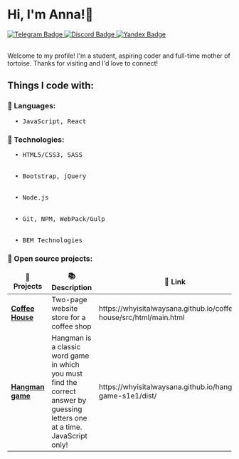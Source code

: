 <h1>Hi, I'm Anna!👋</h1>

<div id="badges">
  <a href="https://t.me/annsfnva">
      <img src="https://img.shields.io/badge/@annsfnva-0088cc?logo=telegram&logoColor=white" alt="Telegram Badge"/>
  </a>
  <a href="Discordapp.com/users/657600391147552799">
      <img src="https://img.shields.io/badge/@whyisitalwaysana-7289da?logo=discord&logoColor=white" alt="Discord Badge"/>
  </a>
  <a href="https://mail.yandex.ru">
      <img src="https://img.shields.io/badge/@annasafonova.info@yandex.ru-FFCC00?logo=pinboard&logoColor=red" alt="Yandex Badge"/>
  </a>
</div>
</br>

Welcome to my profile! I'm a student, aspiring coder and full-time mother of tortoise. Thanks for visiting and I'd love to connect!

<h2>Things I code with:</h2>
<h3>🌵 Languages:</h3>
<pre>
  • JavaScript, React
</pre>

<h3>🌿 Technologies:</h3>
<pre>
  • HTML5/CSS3, SASS
  <br>
  • Bootstrap, jQuery
  <br>
  • Node.js
  <br>
  • Git, NPM, WebPack/Gulp
  <br>
  • BEM Technologies
</pre>

<h3>🦚 Open source projects:</h3>
<table>
  <thead align="center">
    <tr border: none;>
      <td><b>🎁 Projects</b></td>
      <td><b>📚 Description</b></td>
      <td><b>🔗 Link</b></td>
      <td><b>⁉️ Stage</b></td>
    </tr>
  </thead>
  <tbody>
    <tr>
      <td><a href="https://github.com/whyisitalwaysAna/coffee-house"><b>Coffee House</b></a></td>
      <td>Two-page website store for a coffee shop</td>
      <td>https://whyisitalwaysana.github.io/coffee-house/src/html/main.html</td>
      <td>Completed</td>
    </tr>
    <td><a href="https://github.com/whyisitalwaysAna/hangman-game-s1e1"><b>Hangman game</b></a></td>
    <td>Hangman is a classic word game in which you must find the correct answer by guessing letters one at a time. JavaScript only!</td>
    <td>https://whyisitalwaysana.github.io/hangman-game-s1e1/dist/</td>
    <td>In progress</td>
    </tr>
  </tbody>
</table>
